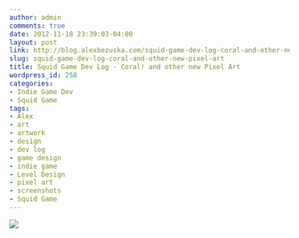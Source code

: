 ```yaml
---
author: admin
comments: true
date: 2012-11-18 23:39:03-04:00
layout: post
link: http://blog.alexbezuska.com/squid-game-dev-log-coral-and-other-new-pixel-art/
slug: squid-game-dev-log-coral-and-other-new-pixel-art
title: Squid Game Dev Log - Coral! and other new Pixel Art
wordpress_id: 258
categories:
- Indie Game Dev
- Squid Game
tags:
- Alex
- art
- artwork
- design
- dev log
- game design
- indie game
- Level Design
- pixel art
- screenshots
- Squid Game
---
```


![](/images/2012/11/Screen-Shot-2012-11-18-at-4.17.01-PM.png)
